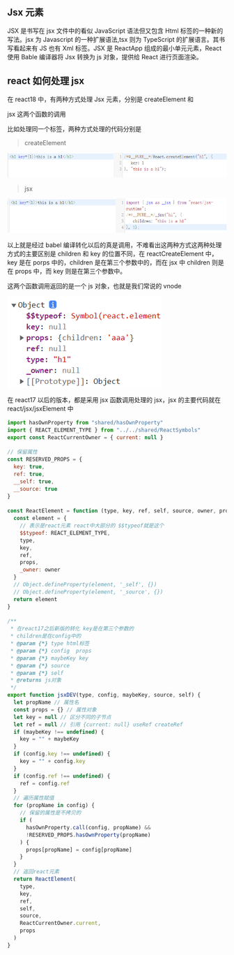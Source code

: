 ## Jsx 元素

JSX 是书写在 jsx 文件中的看似 JavaScript 语法但又包含 Html 标签的一种新的写法。jsx 为 Javascript 的一种扩展语法,tsx 则为 TypeScript 的扩展语言。其书写看起来有 JS 也有 Xml 标签。JSX 是 ReactApp 组成的最小单元元素，React 使用 Bable 编译器将 Jsx 转换为 js 对象，提供给 React 进行页面渲染。

## react 如何处理 jsx

在 react18 中，有两种方式处理 Jsx 元素，分别是 createElement 和

jsx 这两个函数的调用

比如处理同一个标签，两种方式处理的代码分别是

> createElement

![image-20230316000421584](01-jsx元素的渲染.assets/image-20230316000421584.png)

> jsx

![image-20230316000435944](01-jsx元素的渲染.assets/image-20230316000435944.png)

以上就是经过 babel 编译转化以后的真是调用，不难看出这两种方式这两种处理方式的主要区别是 children 和 key 的位置不同，在 reactCreateElement 中，key 是在 porps 中的，children 是在第三个参数中的，而在 jsx 中 children 则是在 props 中，而 key 则是在第三个参数中。

这两个函数调用返回的是一个 js 对象，也就是我们常说的 vnode

![image-20230316002725301](01-jsx元素的渲染.assets/image-20230316002725301.png)

在 react17 以后的版本，都是采用 jsx 函数调用处理的 jsx，jsx 的主要代码就在 react/jsx/jsxElement 中

```js
import hasOwnProperty from "shared/hasOwnProperty"
import { REACT_ELEMENT_TYPE } from "../../shared/ReactSymbols"
export const ReactCurrentOwner = { current: null }

// 保留属性
const RESERVED_PROPS = {
  key: true,
  ref: true,
  __self: true,
  __source: true
}

const ReactElement = function (type, key, ref, self, source, owner, props) {
  const element = {
    // 表示是react元素 react中大部分的 $$typeof就是这个
    $$typeof: REACT_ELEMENT_TYPE,
    type,
    key,
    ref,
    props,
    _owner: owner
  }
  // Object.defineProperty(element, '_self', {})
  // Object.defineProperty(element, '_source', {})
  return element
}

/**
 * 在react17之后新版的转化 key是在第三个参数的
 * children是在config中的
 * @param {*} type html标签
 * @param {*} config  props
 * @param {*} maybeKey key
 * @param {*} source
 * @param {*} self
 * @returns js对象
 */
export function jsxDEV(type, config, maybeKey, source, self) {
  let propName // 属性名
  const props = {} // 属性对象
  let key = null // 区分不同的子节点
  let ref = null // 引用 {current: null} useRef createRef
  if (maybeKey !== undefined) {
    key = "" + maybeKey
  }
  if (config.key !== undefined) {
    key = "" + config.key
  }
  if (config.ref !== undefined) {
    ref = config.ref
  }
  // 遍历属性赋值
  for (propName in config) {
    // 保留的属性是不拷贝的
    if (
      hasOwnProperty.call(config, propName) &&
      !RESERVED_PROPS.hasOwnProperty(propName)
    ) {
      props[propName] = config[propName]
    }
  }
  // 返回react元素
  return ReactElement(
    type,
    key,
    ref,
    self,
    source,
    ReactCurrentOwner.current,
    props
  )
}
```
